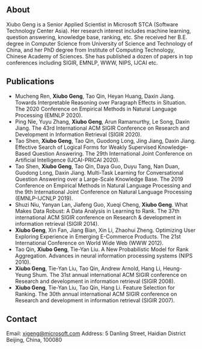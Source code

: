 ## About
Xiubo Geng is a Senior Applied Scientist in Microsoft STCA (Software Technology Center Asia). Her research interest includes machine learning, question answering, knowledge base, ranking, etc. She received her B.E. degree in Computer Science from University of Science and Technology of China,  and her PhD degree from Institute of Computing Technology, Chinese Academy of Sciences. She has published a dozen of papers in top conferences including SIGIR, EMNLP, WWW, NIPS, IJCAI etc.

## Publications
- Mucheng Ren, **Xiubo Geng**, Tao Qin, Heyan Huang, Daxin Jiang. Towards Interpretable Reasoning over Paragraph Effects in Situation. The 2020 Conference on Empirical Methods in Natural Language Processing (EMNLP 2020).
- Ping Nie, Yuyu Zhang, **Xiubo Geng**, Arun Ramamurthy, Le Song, Daxin Jiang. The 43rd International ACM SIGIR Conference on Research and Development in Information Retrieval (SIGIR 2020).
- Tao Shen, **Xiubo Geng**, Tao Qin, Guodong Long, Jing Jiang, Daxin Jiang. Effective Search of Logical Forms for Weakly Supervised Knowledge-Based Question Answering.  The 29th International Joint Conference on Artificial Intelligence (IJCAI-PRICAI 2020).
- Tao Shen, **Xiubo Geng**, Tao Qin, Daya Guo, Duyu Tang, Nan Duan, Guodong Long, Daxin Jiang. Multi-Task Learning for Conversational Question Answering over a Large-Scale Knowledge Base. The 2019 Conference on Empirical Methods in Natural Language Processing and the 9th International Joint Conference on Natural Language Processing (EMNLP-IJCNLP 2019).
- Shuzi Niu, Yanyan Lan, Jiafeng Guo, Xueqi Cheng, **Xiubo Geng**. What Makes Data Robust: A Data Analysis in Learning to Rank. The 37th international ACM SIGIR conference on Research & development in information retrieval (SIGIR 2014).
- **Xiubo Geng**, Xin Fan, Jiang Bian, Xin Li, Zhaohui Zheng. Optimizing User Exploring Experience in Emerging E-Commerce Products. The 21st International Conference on World Wide Web (WWW 2012).
- Tao Qin, **Xiubo Geng**, Tie-Yan Liu. A New Probabilistic Model for Rank Aggregation. Advances in neural information processing systems (NIPS 2010).
- **Xiubo Geng**, Tie-Yan Liu, Tao Qin, Andrew Arnold, Hang Li, Heung-Yeung Shum. The 31st annual international ACM SIGIR conference on Research and development in information retrieval (SIGIR 2008).
- **Xiubo Geng**, Tie-Yan Liu, Tao Qin, Hang Li. Feature Selection for Ranking. The 30th annual international ACM SIGIR conference on Research and development in information retrieval (SIGIR 2007).

## Contact
Email: xigeng@microsoft.com
Address: 5 Danling Street, Haidian District Beijing, China, 100080
